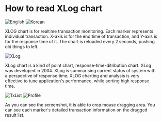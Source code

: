 # How to read XLog chart
![English](https://img.shields.io/badge/language-English-orange.svg) [![Korean](https://img.shields.io/badge/language-Korean-blue.svg)](Reading-XLog_kr.md)

XLOG chart is for realtime transaction monitoring. Each marker represents individual transaction. X-axis is for the end time of transaction, and Y-axis is for the response time of it. The chart is reloaded every 2 seconds, pushing old things to left.

![XLog](../img/client/xlog.png)

XLog chart is a kind of point chart, response-time-ditribution chart. XLog was developed in 2004. XLog is summarising current status of system with a perspective of response time. XLOG charting and analysis is very effective to tune application's performance, while sorting high response time.

![TxList](../img/client/xlog_txlist.png)
![Profile](../img/client/xlog_profile.png)

As you can see the screenshot, it is able to crop mouse dragging area. You can see each marker's detailed transaction information on the dragged result list.
